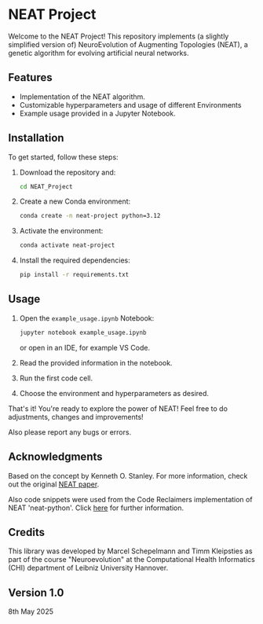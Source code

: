 # NEAT Project

Welcome to the NEAT Project! This repository implements (a slightly simplified version of) NeuroEvolution of Augmenting Topologies (NEAT), a genetic algorithm for evolving artificial neural networks.

## Features

- Implementation of the NEAT algorithm.
- Customizable hyperparameters and usage of different Environments
- Example usage provided in a Jupyter Notebook.

## Installation

To get started, follow these steps:

1. Download the repository and:
    ```bash 
    cd NEAT_Project
    ```

2. Create a new Conda environment:
    ```bash
    conda create -n neat-project python=3.12
    ```

3. Activate the environment:
    ```bash
    conda activate neat-project
    ```

4. Install the required dependencies:
    ```bash
    pip install -r requirements.txt
    ```

## Usage

1. Open the `example_usage.ipynb` Notebook:
    ```bash
    jupyter notebook example_usage.ipynb
    ```
    or open in an IDE, for example VS Code.

2. Read the provided information in the notebook.

3. Run the first code cell.

4. Choose the environment and hyperparameters as desired.

That's it! You're ready to explore the power of NEAT! Feel free to do adjustments, changes and improvements!

Also please report any bugs or errors.

## Acknowledgments

Based on the concept by Kenneth O. Stanley. For more information, check out the original [NEAT paper](https://nn.cs.utexas.edu/downloads/papers/stanley.ec02.pdf).

Also code snippets were used from the Code Reclaimers implementation of NEAT 'neat-python'. Click [here](https://github.com/CodeReclaimers/neat-python) for further information.

## Credits

This library was developed by Marcel Schepelmann and Timm Kleipsties as part of the course "Neuroevolution" at the Computational Health Informatics (CHI) department of Leibniz University Hannover.

## Version 1.0
8th  May 2025